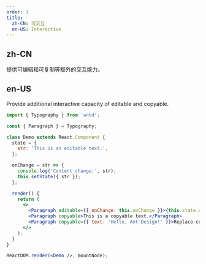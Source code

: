 ```yaml
---
order: 3
title:
  zh-CN: 可交互
  en-US: Interactive
---
```


## zh-CN

提供可编辑和可复制等额外的交互能力。

## en-US

Provide additional interactive capacity of editable and copyable.

```jsx
import { Typography } from 'antd';

const { Paragraph } = Typography;

class Demo extends React.Component {
  state = {
    str: 'This is an editable text.',
  };

  onChange = str => {
    console.log('Content change:', str);
    this.setState({ str });
  };

  render() {
    return (
      <>
        <Paragraph editable={{ onChange: this.onChange }}>{this.state.str}</Paragraph>
        <Paragraph copyable>This is a copyable text.</Paragraph>
        <Paragraph copyable={{ text: 'Hello, Ant Design!' }}>Replace copy text.</Paragraph>
      </>
    );
  }
}

ReactDOM.render(<Demo />, mountNode);
```

